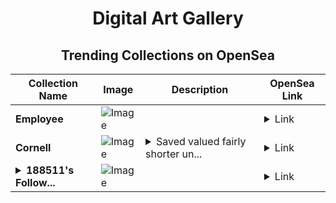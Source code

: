 <div align="center">

# Digital Art Gallery

## Trending Collections on OpenSea

| Collection Name                       | Image                                                                                     | Description                       | OpenSea Link                                                                                          |
|---------------------------------------|-------------------------------------------------------------------------------------------|-----------------------------------|--------------------------------------------------------------------------------------------------------|
| **Employee** | ![Image](https://i.seadn.io/s/raw/files/9dd206bb5bfdb0a4e40b96b60d081f2d.jpg?w=500&auto=format?w=200&auto=format) |  | <details><summary>Link</summary>[Employee](https://opensea.io/collection/employee-16)</details> |
| **Cornell** | ![Image](https://i.seadn.io/s/raw/files/41251b10fc506b25a7185f1b57f99bce.jpg?w=500&auto=format?w=200&auto=format) | <details><summary>Saved valued fairly shorter un...</summary>Saved valued fairly shorter unsigned</details> | <details><summary>Link</summary>[Cornell](https://opensea.io/collection/cornell-7)</details> |
| **<details><summary>188511's Follow...</summary>188511's Follower</details>** | ![Image](https://i.seadn.io/s/raw/files/19f9f090920392cc3650cbdf4361755b.png?w=500&auto=format?w=200&auto=format) |  | <details><summary>Link</summary>[188511's Follower](https://opensea.io/collection/188511-s-follower)</details> |

</div>